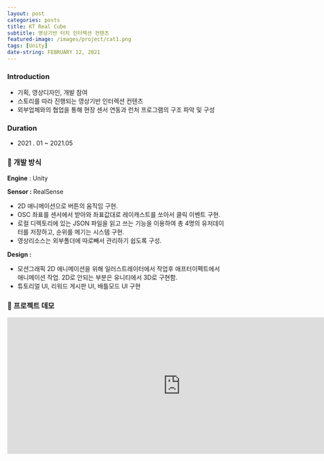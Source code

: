 ```yaml
---
layout: post
categories: posts
title: KT Real Cube
subtitle: 영상기반 터치 인터렉션 컨텐츠
featured-image: /images/project/cat1.png
tags: [Unity]
date-string: FEBRUARY 12, 2021
---
```


### Introduction

- 기획, 영상디자인, 개발 참여
- 스토리를 따라 진행되는 영상기반 인터렉션 컨텐츠
- 외부업체와의 협업을 통해 현장 센서 연동과 런처 프로그램의 구조 파악 및 구성

### Duration

- 2021 . 01 ~ 2021.05

### 🤝 개발 방식

**Engine** : Unity

**Sensor :** RealSense

- 2D 애니메이션으로 버튼의 움직임 구현.
- OSC 좌표를 센서에서 받아와 좌표값대로 레이캐스트를 쏘아서 클릭 이벤트 구현.
- 로컬 디렉토리에 있는 JSON 파일을 읽고 쓰는 기능을 이용하여 총 4명의 유저데이터를 저장하고, 순위를 메기는 시스템 구현.
- 영상리소스는 외부폴더에 따로빼서 관리하기 쉽도록 구성.


**Design :** 

- 모션그래픽 2D 애니메이션을 위해 일러스트레이터에서 작업후 애프터이펙트에서 애니메이션 작업. 2D로 안되는 부분은 유니티에서 3D로 구현함.
- 튜토리얼 UI, 리워드 게시판 UI, 배틀모드 UI 구현 

### 🤝 프로젝트 데모

<iframe width="800" height="315" src="https://www.youtube.com/embed/4sWsA__VeuM" title="YouTube video player" frameborder="0" allow="accelerometer; autoplay; clipboard-write; encrypted-media; gyroscope; picture-in-picture" allowfullscreen></iframe>
